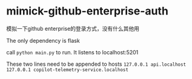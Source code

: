 # mimick-github-enterprise-auth
模拟一下github enterprise的登录方式，没有什么其他用

The only dependency is flask

call `python main.py` to run. 
It listens to localhost:5201

These two lines need to be appended to hosts
`127.0.0.1 api.localhost`
`127.0.0.1 copilot-telemetry-service.localhost`
